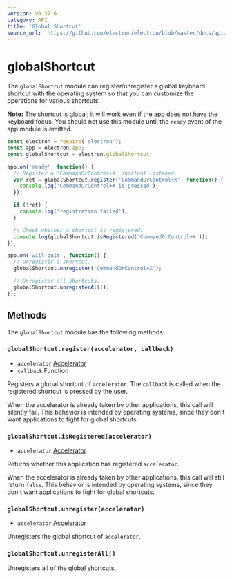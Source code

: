 ```yaml
---
version: v0.37.6
category: API
title: 'Global Shortcut'
source_url: 'https://github.com/electron/electron/blob/master/docs/api/global-shortcut.md'
---
```


# globalShortcut

The `globalShortcut` module can register/unregister a global keyboard shortcut
with the operating system so that you can customize the operations for various
shortcuts.

**Note:** The shortcut is global; it will work even if the app does
not have the keyboard focus. You should not use this module until the `ready`
event of the app module is emitted.

```javascript
const electron = require('electron');
const app = electron.app;
const globalShortcut = electron.globalShortcut;

app.on('ready', function() {
  // Register a 'CommandOrControl+X' shortcut listener.
  var ret = globalShortcut.register('CommandOrControl+X', function() {
    console.log('CommandOrControl+X is pressed');
  });

  if (!ret) {
    console.log('registration failed');
  }

  // Check whether a shortcut is registered.
  console.log(globalShortcut.isRegistered('CommandOrControl+X'));
});

app.on('will-quit', function() {
  // Unregister a shortcut.
  globalShortcut.unregister('CommandOrControl+X');

  // Unregister all shortcuts.
  globalShortcut.unregisterAll();
});
```

## Methods

The `globalShortcut` module has the following methods:

### `globalShortcut.register(accelerator, callback)`

* `accelerator` [Accelerator](http://electron.atom.io/docs/v0.37.6/api/accelerator)
* `callback` Function

Registers a global shortcut of `accelerator`. The `callback` is called when
the registered shortcut is pressed by the user.

When the accelerator is already taken by other applications, this call will
silently fail. This behavior is intended by operating systems, since they don't
want applications to fight for global shortcuts.

### `globalShortcut.isRegistered(accelerator)`

* `accelerator` [Accelerator](http://electron.atom.io/docs/v0.37.6/api/accelerator)

Returns whether this application has registered `accelerator`.

When the accelerator is already taken by other applications, this call will
still return `false`. This behavior is intended by operating systems, since they
don't want applications to fight for global shortcuts.

### `globalShortcut.unregister(accelerator)`

* `accelerator` [Accelerator](http://electron.atom.io/docs/v0.37.6/api/accelerator)

Unregisters the global shortcut of `accelerator`.

### `globalShortcut.unregisterAll()`

Unregisters all of the global shortcuts.
